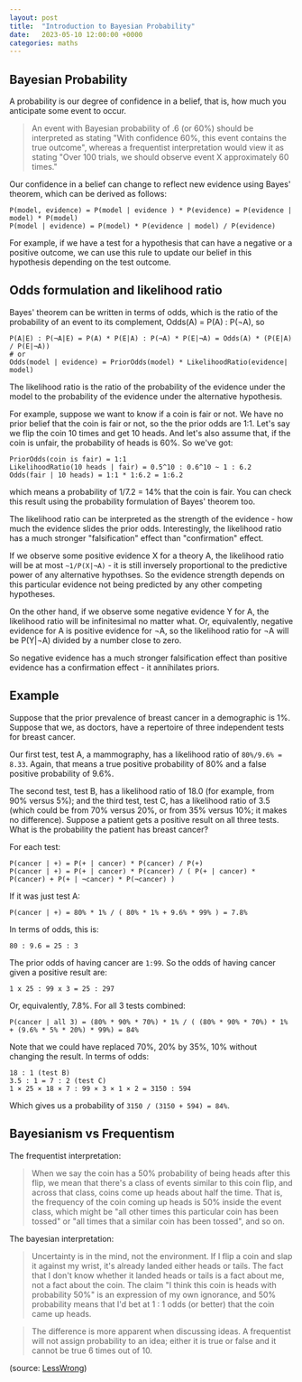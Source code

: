 ```yaml
---
layout: post
title:  "Introduction to Bayesian Probability"
date:   2023-05-10 12:00:00 +0000
categories: maths
---
```


## Bayesian Probability

A probability is our degree of confidence in a belief, that is, how much you anticipate some event to occur.

> An event with Bayesian probability of .6 (or 60%) should be interpreted as stating
> "With confidence 60%, this event contains the true outcome", whereas a frequentist interpretation would view it as stating 
> "Over 100 trials, we should observe event X approximately 60 times."

Our confidence in a belief can change to reflect new evidence using Bayes' theorem, which can be derived as follows:

```
P(model, evidence) = P(model | evidence ) * P(evidence) = P(evidence | model) * P(model)
P(model | evidence) = P(model) * P(evidence | model) / P(evidence)
```

For example, if we have a test for a hypothesis that can have a negative or a positive outcome, we can use this rule to update our belief in this hypothesis 
depending on the test outcome.

## Odds formulation and likelihood ratio

Bayes' theorem can be written in terms of odds, which is the ratio of the probability of an event to its complement, Odds(A) = P(A) : P(¬A), so

```
P(A|E) : P(¬A|E) = P(A) * P(E|A) : P(¬A) * P(E|¬A) = Odds(A) * (P(E|A) / P(E|¬A))
# or
Odds(model | evidence) = PriorOdds(model) * LikelihoodRatio(evidence| model)
```

The likelihood ratio is the ratio of the probability of the evidence under the model to the probability of the evidence under the alternative hypothesis.

For example, suppose we want to know if a coin is fair or not. We have no prior belief that the coin is fair or not, so the the prior odds are 1:1. Let's say we flip the coin 10 times and get 10 heads. And let's also assume that, if the coin is unfair, the probability of heads is 60%. So we've got:

```
PriorOdds(coin is fair) = 1:1
LikelihoodRatio(10 heads | fair) = 0.5^10 : 0.6^10 ~ 1 : 6.2
Odds(fair | 10 heads) = 1:1 * 1:6.2 = 1:6.2
```

which means a probability of 1/7.2 = 14% that the coin is fair. You can check this result using the probability formulation of Bayes' theorem too.

The likelihood ratio can be interpreted as the strength of the evidence - how much the evidence slides the prior odds. Interestingly, the likelihood ratio has a much stronger "falsification" effect than "confirmation" effect. 

If we observe some positive evidence X for a theory A, the likelihood ratio will be at most `~1/P(X|¬A)` - it is still inversely proportional to the predictive power of any alternative hypothses. So the evidence strength depends on this particular evidence not being predicted by any other competing hypotheses.

On the other hand, if we observe some negative evidence Y for A, the likelihood ratio will be infinitesimal no matter what. Or, equivalently, negative evidence for A is positive evidence for ¬A, so the likelihood ratio for ¬A will be P(Y|¬A) divided by a number close to zero.

So negative evidence has a much stronger falsification effect than positive evidence has a confirmation effect - it annihilates priors.

## Example

Suppose that the prior prevalence of breast cancer in a demographic is 1%. 
Suppose that we, as doctors, have a repertoire of three independent tests for breast cancer. 

Our first test, test A, a mammography, has a likelihood ratio of `80%/9.6% = 8.33`. 
Again, that means a true positive probability of 80% and a false positive probability of 9.6%.

The second test, test B, has a likelihood ratio of 18.0 (for example, from 90% versus 5%); and the third test, test C, has a likelihood ratio of 3.5 
(which could be from 70% versus 20%, or from 35% versus 10%; it makes no difference). 
Suppose a patient gets a positive result on all three tests. What is the probability the patient has breast cancer?

For each test:

```
P(cancer | +) = P(+ | cancer) * P(cancer) / P(+)
P(cancer | +) = P(+ | cancer) * P(cancer) / ( P(+ | cancer) * P(cancer) + P(+ | ¬cancer) * P(¬cancer) )
```

If it was just test A:

```
P(cancer | +) = 80% * 1% / ( 80% * 1% + 9.6% * 99% ) = 7.8%
```

In terms of odds, this is:

```
80 : 9.6 = 25 : 3
```

The prior odds of having cancer are `1:99`. So the odds of having cancer given a positive result are:

```
1 x 25 : 99 x 3 = 25 : 297
```

Or, equivalently, 7.8%.
For all 3 tests combined:

```
P(cancer | all 3) = (80% * 90% * 70%) * 1% / ( (80% * 90% * 70%) * 1% + (9.6% * 5% * 20%) * 99%) = 84%
```

Note that we could have replaced 70%, 20% by 35%, 10% without changing the result.
In terms of odds:

```
18 : 1 (test B)
3.5 : 1 = 7 : 2 (test C)
1 × 25 × 18 × 7 : 99 × 3 × 1 × 2 = 3150 : 594
```

Which gives us a probability of `3150 / (3150 + 594) = 84%`.

## Bayesianism vs Frequentism

The frequentist interpretation: 

> When we say the coin has a 50% probability of being heads after this flip, we mean that there's a class of events similar to this coin flip,
> and across that class, coins come up heads about half the time. That is, the frequency of the coin coming up heads is 50% inside the event class,
> which might be "all other times this particular coin has been tossed" or "all times that a similar coin has been tossed", and so on.

The bayesian interpretation:

> Uncertainty is in the mind, not the environment. If I flip a coin and slap it against my wrist, it's already landed either heads or tails. 
> The fact that I don't know whether it landed heads or tails is a fact about me, not a fact about the coin. 
> The claim "I think this coin is heads with probability 50%" is an expression of my own ignorance, and 50% probability means that I'd bet at 1 : 1 odds
> (or better) that the coin came up heads.

> The difference is more apparent when discussing ideas. A frequentist will not assign probability to an idea; 
> either it is true or false and it cannot be true 6 times out of 10.

(source: [LessWrong](https://www.lesswrong.com/))
